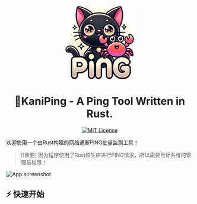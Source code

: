<div align="center">
  <img src="src/app.png" alt="项目图标" width="200">
  <h1 align="center">🦀KaniPing - A  Ping Tool Written in Rust.</h1>

</div>

<div align="center">
<a href="https://github.com/Earture/KaniPing/blob/main/LICENSE"><img src="https://img.shields.io/github/license/Earture/KaniPing?style=for-the-badge&color=blue" alt="MIT License"></a>

</div>

欢迎使用一个由Rust构建的网络通断PING批量监测工具！

> [!重要]
> 因为程序使用了Rust原生库进行PING请求，所以需要目标系统的管理员权限！

![App screenshot](./docs/static/img/screenshot.png)

## ⚡ 快速开始